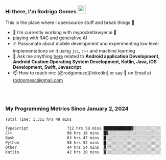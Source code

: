 
### Hi there, I'm Rodrigo Gomes <img src="https://media.giphy.com/media/hvRJCLFzcasrR4ia7z/giphy.gif" width="25px">
This is the place where I opensource stuff and break things 🤣
- 🔭 I’m currently working with mypocketlawyer.ai 💜
- playing with RAG and generative AI
- ☄️ Passionate about mobile development and experimenting low level implementations on it using `jsi`, `c++` and machine learning
- 💬 Ask me anything [here](https://github.com/rodgomesc/rodgomesc/issues) related to <b>Android application Development, Android Custom Operating System Development, Kotlin, Java, iOS Development, Swift, Javascript</b>
- 📫 How to reach me: [@rodgomesc][linkedin] or say 👋 on Email at [rodgomesc@gmail.com](mailto:rodgomesc@gmail.com)


<br/>

<!-- 
<picture>
  <img src="/github-metrics.svg" alt="Metrics">
</picture>
-->

</br>

### My Programming Metrics Since January 2, 2024 


<!--START_SECTION:waka-->

```txt
Total Time: 1,351 hrs 49 mins

TypeScript                 712 hrs 58 mins ████████████▓░░░░░░░░░░░░   51.05 %
C++                        98 hrs 18 mins  █▓░░░░░░░░░░░░░░░░░░░░░░░   07.04 %
Bash                       63 hrs 47 mins  █░░░░░░░░░░░░░░░░░░░░░░░░   04.57 %
Python                     58 hrs 52 mins  █░░░░░░░░░░░░░░░░░░░░░░░░   04.22 %
Other                      44 hrs 54 mins  ▓░░░░░░░░░░░░░░░░░░░░░░░░   03.22 %
Kotlin                     42 hrs 20 mins  ▓░░░░░░░░░░░░░░░░░░░░░░░░   03.03 %
```

<!--END_SECTION:waka-->
